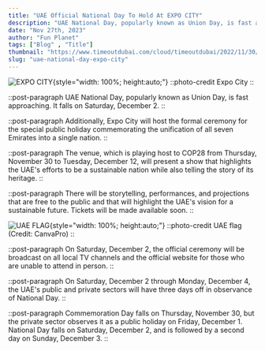 ```yaml
---
title: "UAE Official National Day To Hold At EXPO CITY"
description: "UAE National Day, popularly known as Union Day, is fast approaching. It falls on Saturday, December 2"
date: "Nov 27th, 2023"
author: "Fun Planet"
tags: ["Blog" , "Title"]
thumbnail: "https://www.timeoutdubai.com/cloud/timeoutdubai/2022/11/30/Expo-Winter-City.jpg"
slug: "uae-national-day-expo-city"
---
```


![EXPO CITY](https://www.timeoutdubai.com/cloud/timeoutdubai/2022/11/30/Expo-Winter-City.jpg){style="width: 100%; height:auto;"}
::photo-credit
Expo City
::

::post-paragraph
UAE National Day, popularly known as Union Day, is fast approaching. It falls on Saturday, December 2.
::

::post-paragraph
Additionally, Expo City will host the formal ceremony for the special public holiday commemorating the unification of all seven Emirates into a single nation.
::

::post-paragraph
The venue, which is playing host to COP28 from Thursday, November 30 to Tuesday, December 12, will present a show that highlights the UAE's efforts to be a sustainable nation while also telling the story of its heritage.
::

::post-paragraph
There will be storytelling, performances, and projections that are free to the public and that will highlight the UAE's vision for a sustainable future. Tickets will be made available soon.
::

<!-- SECTION -->

![UAE FLAG](https://www.timeoutdubai.com/cloud/timeoutdubai/2022/09/29/EHtTYpXz-UAE-flag_3.jpg){style="width: 100%; height:auto;"}
::photo-credit
UAE flag (Credit: CanvaPro)
::

::post-paragraph
On Saturday, December 2, the official ceremony will be broadcast on all local TV channels and the official website for those who are unable to attend in person.
::

::post-paragraph
On Saturday, December 2 through Monday, December 4, the UAE's public and private sectors will have three days off in observance of National Day.
::

::post-paragraph
Commemoration Day falls on Thursday, November 30, but the private sector observes it as a public holiday on Friday, December 1. National Day falls on Saturday, December 2, and is followed by a second day on Sunday, December 3.
::